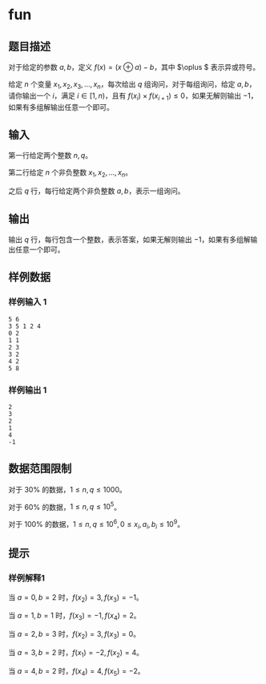 # fun

## 题目描述

对于给定的参数 $a,b$，定义 $f(x)=(x \oplus a)-b$，其中 $\oplus $ 表示异或符号。

给定 $n$ 个变量 $x_1,x_2,x_3,…,x_n$，每次给出 $q$ 组询问，对于每组询问，给定 $a,b$，请你输出一个 $i$，满足 $i \in [1,n)$，且有 $f(x_i) \times f(x_{i+1}) \leq 0$，如果无解则输出 $-1$，如果有多组解输出任意一个即可。

## 输入

第一行给定两个整数 $n,q$。

第二行给定 $n$ 个非负整数 $x_1,x_2,…,x_n$。

之后 $q$ 行，每行给定两个非负整数 $a,b$，表示一组询问。

## 输出

输出 $q$ 行，每行包含一个整数，表示答案，如果无解则输出 $-1$，如果有多组解输出任意一个即可。

## 样例数据

### 样例输入 1

```
5 6
3 5 1 2 4
0 2
1 1
2 3
3 2
4 2
5 8

```

### 样例输出 1

```
2
3
2
1
4
-1

```


## 数据范围限制

对于 $30\%$ 的数据，$1 \leq n,q \leq 1000$。

对于 $60\%$ 的数据，$1 \leq n,q \leq 10^5$。

对于 $100\%$ 的数据，$1 \leq n,q \leq 10^6,0 \leq x_i,a_i,b_i \leq 10^9$。

## 提示

### 样例解释1

当 $a=0,b=2$ 时，$f(x_2)=3,f(x_3)=-1$。

当 $a=1,b=1$ 时，$f(x_3)=-1,f(x_4)=2$。

当 $a=2,b=3$ 时，$f(x_2)=3,f(x_3)=0$。

当 $a=3,b=2$ 时，$f(x_1)=-2,f(x_2)=4$。

当 $a=4,b=2$ 时，$f(x_4)=4,f(x_5)=-2$。
